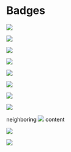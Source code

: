 # Badges

![](https://badge.fury.io/foo-package)

![](https://badges.github.io/foo-package)

![](https://badges.gitter.im/foo-package)

![](https://ci.testling.com/foo-package)

![](https://coveralls.io/foo-package)

![](https://david-dm.org/foo-package)

![](https://img.shields.io/foo-package)

![](https://nodei.co/foo-package)

neighboring ![](https://travis-ci.org/foo-package) content

![](https://saucelabs.com/foo-package)

![](https://secure.travis-ci.org/foo-package)

